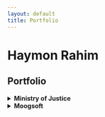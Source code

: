 ```yaml
---
layout: default
title: Portfolio
---
```


# Haymon Rahim

## Portfolio

<details>
<summary><strong>Ministry of Justice</strong></summary>
  <details>
  <summary><strong>Analytical Platform User Guidance</strong></summary>
  </details>
  <details>
  <summary><strong>Data Platform Front Door</strong></summary>
  </details>
  <details>
  <summary><strong>MkDocs Tech Docs Template</strong></summary>
  </details>
</details>

<details>
<summary><strong>Moogsoft</strong></summary>
  <details>
  <summary><strong>Integration Guides</strong></summary>
    <div class="thumbnail-gallery">
      <img src="{{ '/assets/images/Integrations and LAMs.png' | relative_url }}" alt="An Overview of Moogsoft's Integrations and LAMs"/>
      <img src="{{ '/assets/images/Configure the AWS CloudWatch Integration.png' | relative_url }}" alt="Steps to configure the AWS CloudWatch Integration in the Moogsoft UI"/>
      <img src="{{ '/assets/images/Configure the AWS CloudWatchLAM1.png' | relative_url }}" alt="Steps to configure the AWS CloudWatch LAM file"/>
      <img src="{{ '/assets/images/Configure the AWS CloudWatchLAM1.png' | relative_url }}" alt="Steps to configure the AWS CloudWatch LAM file (continued)"/>
    </div>
  </details>
  <details>
  <summary><strong>Workflow Engine</strong></summary>
  </details>  
</details>


